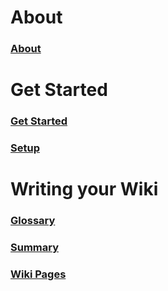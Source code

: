 
# About

### [About](about.md)

# Get Started

### [Get Started](get_started.md)
### [Setup](setup.md)

# Writing your Wiki

### [Glossary](writing/glossary.md)
### [Summary](writing/summary.md)
### [Wiki Pages](writing/pages.md)
